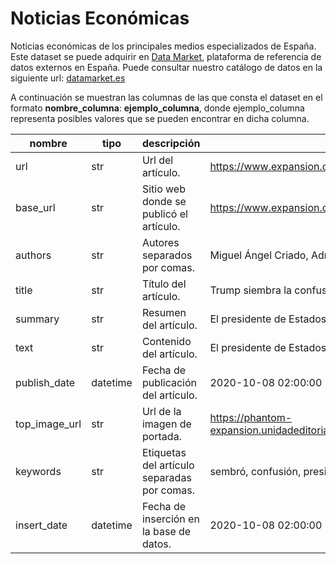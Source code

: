 # Noticias Económicas

Noticias económicas de los principales medios especializados de España. Este dataset se puede adquirir en [Data Market](https://datamarket.es/#noticias-economicas-dataset), plataforma de referencia de datos externos en España. Puede consultar nuestro catálogo de datos en la siguiente url: [datamarket.es](https://datamarket.es/)

A continuación se muestran las columnas de las que consta el dataset en el formato __nombre_columna__: __ejemplo_columna__, donde ejemplo_columna representa posibles valores que se pueden encontrar en dicha columna.

| nombre        | tipo     | descripción                                 | ejemplo                                                                                                                          |
|---------------|----------|---------------------------------------------|----------------------------------------------------------------------------------------------------------------------------------|
| url           | str      | Url del artículo.                           | https://www.expansion.com/economia/2020/10/08/5f7e2a0d468aeb81038b4635.html                                                      |
| base_url      | str      | Sitio web donde se publicó el artículo.     | https://www.expansion.com/mercados/cronica-bolsa.html                                                                            |
| authors       | str      | Autores separados por comas.                | Miguel Ángel Criado, Adriano Machado                                                                                             |
| title         | str      | Título del artículo.                        | Trump siembra la confusión sobre los estímulos en EEUU                                                                           |
| summary       | str      | Resumen del artículo.                       | El presidente de Estados Unidos, Donald Trump. EFEEl presidente sobresalta a los mercados al parecer contradecirse sobre         |
| text          | str      | Contenido del artículo.                     | El presidente de Estados Unidos, Donald Trump. EFE El presidente sobresalta a los mercados al parecer contradecirse sobre el     |
| publish_date  | datetime | Fecha de publicación del artículo.          | 2020-10-08 02:00:00                                                                                                              |
| top_image_url | str      | Url de la imagen de portada.                | https://phantom-expansion.unidadeditorial.es/219e767ee56c4fde9ff6f898d81373ad/f/webp/assets/multimedia/imagenes/2020/10/07/16020 |
| keywords      | str      | Etiquetas del artículo separadas por comas. | sembró, confusión, presidente, siembra, unidos, eeuu, trump, sobresalta, tras, estímulos                                         |
| insert_date   | datetime | Fecha de inserción en la base de datos.     | 2020-10-08 02:00:00                                                                                                              |
